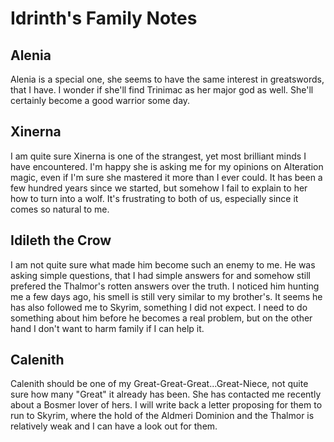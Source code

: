 # Idrinth's Family Notes

## Alenia

Alenia is a special one, she seems to have the same interest in greatswords, that I have. I wonder if she'll find Trinimac as her major god as well. She'll certainly become a good warrior some day.

## Xinerna

I am quite sure Xinerna is one of the strangest, yet most brilliant minds I have encountered. I'm happy she is asking me for my opinions on Alteration magic, even if I'm sure she mastered it more than I ever could.
It has been a few hundred years since we started, but somehow I fail to explain to her how to turn into a wolf. It's frustrating to both of us, especially since it comes so natural to me.

## Idileth the Crow

I am not quite sure what made him become such an enemy to me. He was asking simple questions, that I had simple answers for and somehow still prefered the Thalmor's rotten answers over the truth. I noticed him hunting me a few days ago, his smell is still very similar to my brother's.
It seems he has also followed me to Skyrim, something I did not expect. I need to do something about him before he becomes a real  problem, but on the other hand I don't want to harm family if I can help it.

## Calenith

Calenith should be one of my Great-Great-Great...Great-Niece, not quite sure how many "Great" it already has been. She has contacted me recently about a Bosmer lover of hers. I will write back a letter proposing for them to run to Skyrim, where the hold of the Aldmeri Dominion and the Thalmor is relatively weak and I can have a look out for them.
